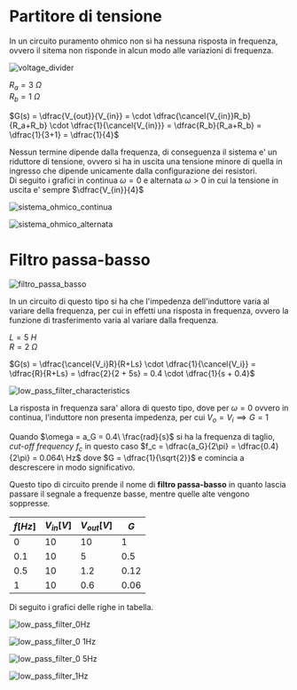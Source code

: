 # Partitore di tensione  

In un circuito puramento ohmico non si ha nessuna risposta in frequenza, ovvero il sitema non risponde in alcun modo alle variazioni di frequenza.  

![voltage_divider](https://github.com/dennyb87/elettrotecnica-serale/assets/7195133/680466fb-9638-4831-b5f9-564258df18e8)  

$R_a = 3\ \Omega$  
$R_b = 1\ \Omega$  

$G(s) = \dfrac{V_{out}}{V_{in}} =  \cdot \dfrac{\cancel{V_{in}}R_b}{R_a+R_b} \cdot \dfrac{1}{\cancel{V_{in}}} = \dfrac{R_b}{R_a+R_b} = \dfrac{1}{3+1} = \dfrac{1}{4}$  

Nessun termine dipende dalla frequenza, di conseguenza il sistema e' un riduttore di tensione, ovvero si ha in uscita una tensione minore di quella in ingresso che dipende unicamente dalla configurazione dei resistori.  
Di seguito i grafici in continua $\omega = 0$ e alternata $\omega > 0$ in cui la tensione in uscita e' sempre $\dfrac{V_{in}}{4}$  

![sistema_ohmico_continua](https://github.com/dennyb87/elettrotecnica-serale/assets/7195133/a2ae1310-5563-43b8-8c99-c91731431fc6)  

![sistema_ohmico_alternata](https://github.com/dennyb87/elettrotecnica-serale/assets/7195133/83601a68-f579-4ca2-92fb-50953d69e115)  

# Filtro passa-basso  

![filtro_passa_basso](https://github.com/dennyb87/elettrotecnica-serale/assets/7195133/ec2b9437-f7ed-471f-87d3-45cc3de6a198)  

In un circuito di questo tipo si ha che l'impedenza dell'induttore varia al variare della frequenza, per cui in effetti una risposta in frequenza, ovvero la funzione di trasferimento varia al variare dalla frequenza.  

$L = 5\ H$  
$R = 2\ \Omega$  

$G(s) = \dfrac{\cancel{V_i}R}{R+Ls} \cdot \dfrac{1}{\cancel{V_i}} = \dfrac{R}{R+Ls} = \dfrac{2}{2 + 5s} = 0.4 \cdot \dfrac{1}{s + 0.4}$  

![low_pass_filter_characteristics](https://github.com/dennyb87/elettrotecnica-serale/assets/7195133/b81e8c2c-a133-475a-a39d-7be97c349afd)  

La risposta in frequenza sara' allora di questo tipo, dove per $\omega = 0$ ovvero in continua, l'induttore non presenta impedenza, per cui $V_{o} = V_{i} \implies G = 1$  

Quando $\omega = a_G = 0.4\ \frac{rad}{s}$ si ha la frequenza di taglio, *cut-off frequency* $f_c$ in questo caso $f_c = \dfrac{a_G}{2\pi} = \dfrac{0.4}{2\pi} = 0.064\ Hz$ dove $G = \dfrac{1}{\sqrt{2}}$ e comincia a descrescere in modo significativo.  

Questo tipo di circuito prende il nome di **filtro passa-basso** in quanto lascia passare il segnale a frequenze basse, mentre quelle alte vengono soppresse.  

| $f[Hz]$ | $V_{in}[V]$ | $V_{out}[V]$ | $G$  |
| ------- | ----------- | ------------ | ---- |
| 0       | 10          | 10           | 1    |
| 0.1     | 10          | 5            | 0.5  |
| 0.5     | 10          | 1.2          | 0.12 |
| 1       | 10          | 0.6          | 0.06 |

Di seguito i grafici delle righe in tabella.  

![low_pass_filter_0Hz](https://github.com/dennyb87/elettrotecnica-serale/assets/7195133/966e51c9-91e0-4f9a-aaaa-a501fdd45166)  

![low_pass_filter_0 1Hz](https://github.com/dennyb87/elettrotecnica-serale/assets/7195133/d9c8675b-3bff-4844-ac98-773f45c391b2)  

![low_pass_filter_0 5Hz](https://github.com/dennyb87/elettrotecnica-serale/assets/7195133/598b19dd-402e-4cab-97b7-a729dfd673bc)  

![low_pass_filter_1Hz](https://github.com/dennyb87/elettrotecnica-serale/assets/7195133/f25ab466-c92e-44fc-84fb-844ce3db6330)  

